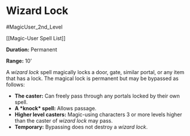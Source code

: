 # Wizard Lock

#MagicUser_2nd_Level 

[[Magic-User Spell List]]

**Duration:** Permanent

**Range:** 10’

A *wizard lock* spell magically locks a door, gate, similar portal, or any item that has a lock. The magical lock is permanent but may be bypassed as follows:

- **The caster:** Can freely pass through any portals locked by their own spell.
- **A \*knock\* spell:** Allows passage.
- **Higher level casters:** Magic-using characters 3 or more levels higher than the caster of *wizard lock* may pass.
- **Temporary:** Bypassing does not destroy a *wizard lock*.
